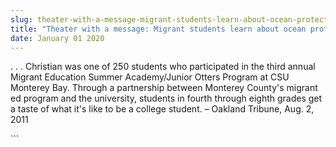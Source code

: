 ```yaml
---
slug: theater-with-a-message-migrant-students-learn-about-ocean-protection
title: "Theater with a message: Migrant students learn about ocean protection"
date: January 01 2020
---
```


 
<p>
  . . . Christian was one of 250 students who participated in the third annual
  Migrant Education Summer Academy/Junior Otters Program at CSU Monterey Bay.
  Through a partnership between Monterey County's migrant ed program and the
  university, students in fourth through eighth grades get a taste of what it's
  like to be a college student. – Oakland Tribune, Aug. 2, 2011
</p>
```
